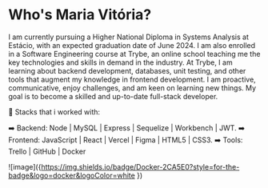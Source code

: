 # Who's Maria Vitória?

I am currently pursuing a Higher National Diploma in Systems Analysis at Estácio, with an expected graduation date of June 2024. I am also enrolled in a Software Engineering course at Trybe, an online school teaching me the key technologies and skills in demand in the industry. At Trybe, I am learning about backend development, databases, unit testing, and other tools that augment my knowledge in frontend development. I am proactive, communicative, enjoy challenges, and am keen on learning new things. My goal is to become a skilled and up-to-date full-stack developer.

📝 Stacks that i worked with:

➡️ Backend: Node | MySQL | Express | Sequelize | Workbench | JWT.
➡️ Frontend: JavaScript | React | Vercel | Figma | HTML5 | CSS3.
➡️ Tools: Trello | GitHub | Docker


![image]({https://img.shields.io/badge/Docker-2CA5E0?style=for-the-badge&logo=docker&logoColor=white
})
